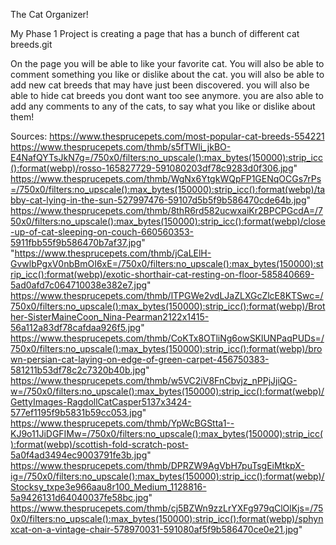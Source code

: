 The Cat Organizer!


 My Phase 1 Project is creating a page that has a bunch of different cat breeds.git
 
 
 On the page you will be able to like your favorite cat.
 You will also be able to comment something you like or dislike about the cat.
 you will also be able to add new cat breeds that may have just been discovered.
 you will also be able to hide cat breeds you dont want too see anymore.
 you are also able to add any comments to any of the cats, to say what you like or dislike about them!

Sources: https://www.thesprucepets.com/most-popular-cat-breeds-554221
https://www.thesprucepets.com/thmb/s5fTWli_jkBO-E4NafQYTsJkN7g=/750x0/filters:no_upscale():max_bytes(150000):strip_icc():format(webp)/rosso-165827729-591080203df78c9283d0f306.jpg"
https://www.thesprucepets.com/thmb/WgNx6YtgkWQpFP1GENqOCGs7rPs=/750x0/filters:no_upscale():max_bytes(150000):strip_icc():format(webp)/tabby-cat-lying-in-the-sun-527997476-59107d5b5f9b586470cde64b.jpg"
https://www.thesprucepets.com/thmb/8thR6rd582ucwxaiKr2BPCPGcdA=/750x0/filters:no_upscale():max_bytes(150000):strip_icc():format(webp)/close-up-of-cat-sleeping-on-couch-660560353-5911fbb55f9b586470b7af37.jpg"
"https://www.thesprucepets.com/thmb/jCaLElH-GvwlbPgxV0nbBmOI6xE=/750x0/filters:no_upscale():max_bytes(150000):strip_icc():format(webp)/exotic-shorthair-cat-resting-on-floor-585840669-5ad0afd7c064710038e382e7.jpg"
    https://www.thesprucepets.com/thmb/lTPGWe2vdLJaZLXGcZlcE8KTSwc=/750x0/filters:no_upscale():max_bytes(150000):strip_icc():format(webp)/Brother-SisterMaineCoon_Nina-Pearman2122x1415-56a112a83df78cafdaa926f5.jpg"
https://www.thesprucepets.com/thmb/CoKTx8OTliNg6owSKlUNPaqPUDs=/750x0/filters:no_upscale():max_bytes(150000):strip_icc():format(webp)/brown-persian-cat-laying-on-edge-of-green-carpet-456750383-581211b53df78c2c7320b40b.jpg"
https://www.thesprucepets.com/thmb/w5VC2iV8FnCbvjz_nPPjJjiQG-w=/750x0/filters:no_upscale():max_bytes(150000):strip_icc():format(webp)/GettyImages-RagdollCatCasper5137x3424-577ef1195f9b5831b59cc053.jpg"
https://www.thesprucepets.com/thmb/YpWcBGStta1--KJ9o11JiDGFIMw=/750x0/filters:no_upscale():max_bytes(150000):strip_icc():format(webp)/scottish-fold-scratch-post-5a0f4ad3494ec9003791fe3b.jpg"
https://www.thesprucepets.com/thmb/DPRZW9AgVbH7puTsgEiMtkpX-ig=/750x0/filters:no_upscale():max_bytes(150000):strip_icc():format(webp)/Stocksy_txpe3e966aau8r100_Medium_1128816-5a9426131d64040037fe58bc.jpg"
https://www.thesprucepets.com/thmb/cj5BZWn9zzLrYXFg979qClOlKjs=/750x0/filters:no_upscale():max_bytes(150000):strip_icc():format(webp)/sphynxcat-on-a-vintage-chair-578970031-591080af5f9b586470ce0e21.jpg"
